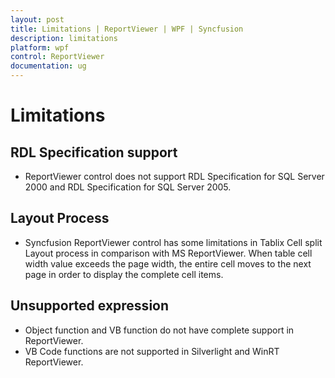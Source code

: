 ```yaml
---
layout: post
title: Limitations | ReportViewer | WPF | Syncfusion
description: limitations
platform: wpf
control: ReportViewer
documentation: ug
---
```


# Limitations

## RDL Specification support

* ReportViewer control does not support RDL Specification for SQL Server 2000 and RDL Specification for SQL Server 2005.

## Layout Process

* Syncfusion ReportViewer control has some limitations in Tablix Cell split Layout process in comparison with MS ReportViewer. When table cell width value exceeds the page width, the entire cell moves to the next page in order to display the complete cell items. 

## Unsupported expression

* Object function and VB function do not have complete support in ReportViewer.
* VB Code functions are not supported in Silverlight and WinRT ReportViewer.
